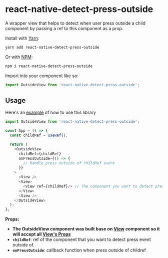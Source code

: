 # react-native-detect-press-outside

A wrapper view that helps to detect when user press outside a child component by passing a ref to this component as a prop.

Install with [Yarn](https://yarnpkg.com/):

```sh
yarn add react-native-detect-press-outside
```

Or with [NPM](https://www.npmjs.com/):

```sh
npm i react-native-detect-press-outside
```

Import into your component like so:

```javascript
import OutsideView from 'react-native-detect-press-outside';
```

<!-- USAGE EXAMPLES -->
## Usage
Here's an [example](https://github.com/cuongtranduc/react-native-detect-press-outside/example) of how to use this library

```javascript
import OutsideView from 'react-native-detect-press-outside';

const App = () => {
  const childRef = useRef();

  return (
    <OutsideView 
      childRef={childRef}
      onPressOutside={() => {
        // handle press outside of childRef event
      }}
    >
      <View />
      <View>
        <View ref={childRef}/> // The component you want to detect press event outside of it
      </View>
      <View />
    </OutsideView>
  );
};
```

**Props:**

- **The OutsideView component was built base on [View](https://reactnative.dev/docs/view) component so it will accept all [View's Props](https://reactnative.dev/docs/view#props)**
- **`childRef`**: ref of the component that you want to detect press event outside of.
- **`onPressOutside`**: callback function when press outside of childref
